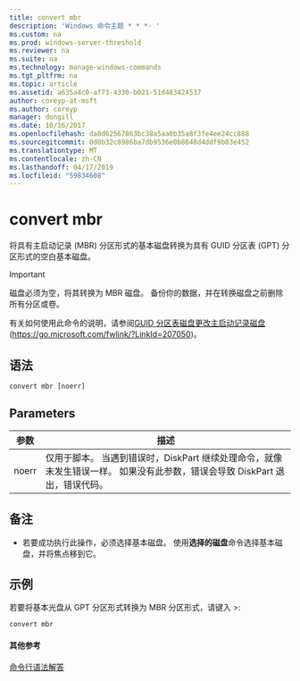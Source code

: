```yaml
---
title: convert mbr
description: 'Windows 命令主题 * * *- '
ms.custom: na
ms.prod: windows-server-threshold
ms.reviewer: na
ms.suite: na
ms.technology: manage-windows-commands
ms.tgt_pltfrm: na
ms.topic: article
ms.assetid: a635a4c0-af73-4330-b021-51d483424537
author: coreyp-at-msft
ms.author: coreyp
manager: dongill
ms.date: 10/16/2017
ms.openlocfilehash: da8d62567863bc38a5aa0b35a8f3fe4ee24cc888
ms.sourcegitcommit: 0d0b32c8986ba7db9536e0b8648d4ddf9b03e452
ms.translationtype: MT
ms.contentlocale: zh-CN
ms.lasthandoff: 04/17/2019
ms.locfileid: "59834608"
---
```

# <a name="convert-mbr"></a>convert mbr



将具有主启动记录 (MBR) 分区形式的基本磁盘转换为具有 GUID 分区表 (GPT) 分区形式的空白基本磁盘。

> [!IMPORTANT]
> 磁盘必须为空，将其转换为 MBR 磁盘。 备份你的数据，并在转换磁盘之前删除所有分区或卷。

有关如何使用此命令的说明，请参阅[GUID 分区表磁盘更改主启动记录磁盘](https://go.microsoft.com/fwlink/?LinkId=207050)(https://go.microsoft.com/fwlink/?LinkId=207050)。

## <a name="syntax"></a>语法

```
convert mbr [noerr]
```

## <a name="parameters"></a>Parameters

|参数|描述|
|---------|-----------|
|noerr|仅用于脚本。 当遇到错误时，DiskPart 继续处理命令，就像未发生错误一样。 如果没有此参数，错误会导致 DiskPart 退出，错误代码。|

## <a name="remarks"></a>备注

-   若要成功执行此操作，必须选择基本磁盘。 使用**选择的磁盘**命令选择基本磁盘，并将焦点移到它。

## <a name="BKMK_examples"></a>示例

若要将基本光盘从 GPT 分区形式转换为 MBR 分区形式，请键入 >:
```
convert mbr
```

#### <a name="additional-references"></a>其他参考

[命令行语法解答](command-line-syntax-key.md)

